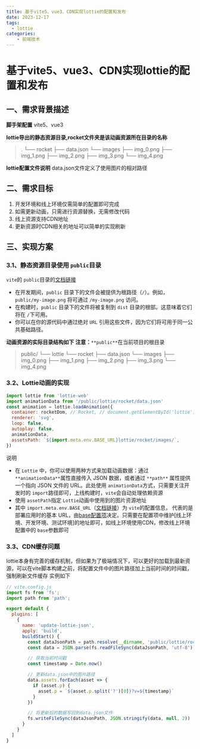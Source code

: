 ```yaml
---
title: 基于vite5、vue3、CDN实现lottie的配置和发布
date: 2023-12-17
tags:
  - lottie
categories:
	- 前端技术
---
```

# 基于vite5、vue3、CDN实现lottie的配置和发布

## 一、需求背景描述

**脚手架配置**
vite5、vue3

**lottie导出的静态资源目录,rocket文件夹是该动画资源所在目录的名称**

> .
> └── rocket
> ├── data.json
> └── images
> ├── img_0.png
> ├── img_1.png
> ├── img_2.png
> ├── img_3.png
> └── img_4.png

**lottie配置文件说明**
data.json文件定义了使用图片的相对路径

## 二、需求目标

1. 开发环境和线上环境仅需简单的配置即可完成
2. 如需更新动画，只需进行资源替换，无需修改代码
3. 线上资源支持CDN地址
4. 更新资源时CDN相关的地址可以简单的实现刷新

## 三、实现方案

### 3.1、静态资源目录使用 `public`目录

`vite`的 `public`目录的[文档链接](https://cn.vitejs.dev/guide/assets#the-public-directory)

- 在开发期间，`public` 目录下的文件会被提供为根路径（`/`）。例如，`public/my-image.png` 将可通过 `/my-image.png` 访问。
- 在构建时，`public` 目录下的文件将被复制到 `dist` 目录的根部。这意味着它们将在 `/`下可用。
- 你可以在你的源代码中通过绝对 `URL` 引用这些文件，因为它们将可用于同一公共基础路径。

**动画资源的实际目录结构如下**
**注意：**`**public**`在当前项目的根目录

> public/
> └── lottie
> └── rocket
> ├── data.json
> └── images
> ├── img_0.png
> ├── img_1.png
> ├── img_2.png
> ├── img_3.png
> └── img_4.png

### 3.2、Lottie动画的实现

```javascript
import lottie from 'lottie-web'
import animationData from '/public/lottie/rocket/data.json'
const animation = lottie.loadAnimation({
  container: rocketDom, // Rocket, // document.getElementById('lottie'),
  renderer: 'svg',
  loop: false,
  autoplay: false,
  animationData,
  assetsPath: `${import.meta.env.BASE_URL}lottie/rocket/images/`,
})

```

说明

- 在 `Lottie` 中，你可以使用两种方式来加载动画数据：通过 `**animationData**`属性直接传入 JSON 数据，或者通过 `**path**` 属性提供一个指向 JSON 文件的 URL。此处使用 `animationData`方式，只需要关注开发时的 `import`路径即可，上线构建时，`vite`会自动处理依赖资源
- 使用 `assetPath`指定 `Lottie`动画中使用到的图片资源地址
- 其中 `import.meta.env.BASE_URL`（[文档链接](https://cn.vitejs.dev/guide/env-and-mode#env-variables)）为 `vite`的配置信息， 代表的是部署应用时的基本 URL，由[base配置项](https://cn.vitejs.dev/config/shared-options.html#base)决定。只需要在配置项中维护[线上环境、开发环境、测试环境]的地址即可，如线上环境使用CDN，修改线上环境配置中的 `base`参数即可

### 3.3、CDN缓存问题

lottie本身有完善的缓存机制，但如果为了极端情况下，可以更好的加载到最新资源，可以在vite脚本构建之前，将配置文件中的图片路径加上当前时间的时间戳，强制刷新文件缓存
实例如下

```javascript
// vite.config.js
import fs from 'fs';
import path from 'path';

export default {
  plugins: [
    {
      name: 'update-lottie-json',
      apply: 'build',
      buildStart() {
        const dataJsonPath = path.resolve(__dirname, 'public/lottie/rocket/data.json')
        const data = JSON.parse(fs.readFileSync(dataJsonPath, 'utf-8'))

        // 获取当前时间戳
        const timestamp = Date.now()

        // 更新data.json中的图片路径
        data.assets.forEach(asset => {
          if (asset.p) {
            asset.p = `${asset.p.split('?')[0]}?v=${timestamp}`
          }
        })

        // 将更新后的数据写回到data.json文件
        fs.writeFileSync(dataJsonPath, JSON.stringify(data, null, 2))
      }
    }
  ]
}
```
